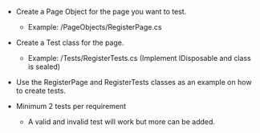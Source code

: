 - Create a Page Object for the page you want to test.
	- Example: /PageObjects/RegisterPage.cs


- Create a Test class for the page.
	- Example: /Tests/RegisterTests.cs (Implement IDisposable and class is sealed)


- Use the RegisterPage and RegisterTests classes as an example on how to create tests.


- Minimum 2 tests per requirement
	- A valid and invalid test will work but more can be added.
